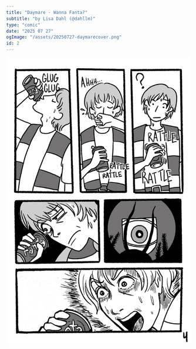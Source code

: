 ```yaml
---
title: "Daymare - Wanna Fanta?"
subtitle: "by Lisa Dahl (@dahllm)"
type: "comic"
date: "2025 07 27"
ogImage: "/assets/20250727-daymarecover.png"
id: 2
---
```


![Panel2](../../../images/20250727-daymarehorrorcomic/20250727-daymare-pg4.jpg)

